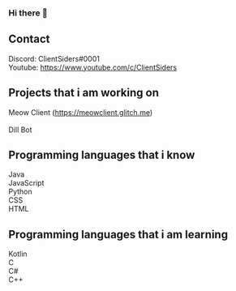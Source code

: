 ### Hi there 👋

## Contact
Discord: ClientSiders#0001<br>
Youtube: https://www.youtube.com/c/ClientSiders<br>

## Projects that i am working on
Meow Client (https://meowclient.glitch.me)<br><br>
Dill Bot<br>

## Programming languages that i know
Java<br>
JavaScript<br>
Python<br>
CSS<br>
HTML<br>

## Programming languages that i am learning
Kotlin<br>
C<br>
C#<br>
C++<br>


